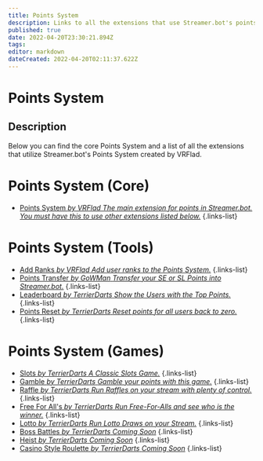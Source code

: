 ```yaml
---
title: Points System
description: Links to all the extensions that use Streamer.bot's points system.
published: true
date: 2022-04-20T23:30:21.894Z
tags: 
editor: markdown
dateCreated: 2022-04-20T02:11:37.622Z
---
```


# Points System

## Description
Below you can find the core Points System and a list of all the extensions that utilize Streamer.bot's Points System created by VRFlad.

# Points System (Core)

* [Points System *by VRFlad* *The main extension for points in Streamer.bot.  You must have this to use other extensions listed below.*](/extensions/points-system/points-system-core)
{.links-list}

# Points System (Tools)

* [Add Ranks *by VRFlad* *Add user ranks to the Points System.*](/extensions/points-system/points-system-add-ranks)
{.links-list}
* [Points Transfer *by GoWMan* *Transfer your SE or SL Points into Streamer.bot.*](/extensions/points-system/points-system/points-transfer)
{.links-list}
* [Leaderboard *by TerrierDarts* *Show the Users with the Top Points.*](/extensions/points-system/points-system-leaderboard)
{.links-list}
* [Points Reset *by TerrierDarts* *Reset points for all users back to zero.*](/extensions/points-system/points-system/points-reset)
{.links-list}

# Points System (Games)

* [Slots *by TerrierDarts* *A Classic Slots Game.*](/extensions/points-system/points-system-slots)
{.links-list}
* [Gamble *by TerrierDarts* *Gamble your points with this game.*](/extensions/points-system/points-system-gamble)
{.links-list}
* [Raffle *by TerrierDarts* *Run Raffles on your stream with plenty of control.*](/extensions/points-system/points-system-raffle)
{.links-list}
* [Free For All's *by TerrierDarts* *Run Free-For-Alls and see who is the winner.*](/extensions/points-system/points-system-free-for-alls)
{.links-list}
* [Lotto *by TerrierDarts* *Run Lotto Draws on your Stream.*](/extensions/points-system/points-system-lotto)
{.links-list}
* [Boss Battles *by TerrierDarts* *Coming Soon*](/extensions/points-system/points-system-boss-battles)
{.links-list}
* [Heist *by TerrierDarts* *Coming Soon*](/extensions/points-system/points-system-heist)
{.links-list}
* [Casino Style Roulette *by TerrierDarts* *Coming Soon*](/extensions/points-system/points-system-roulette)
{.links-list}
